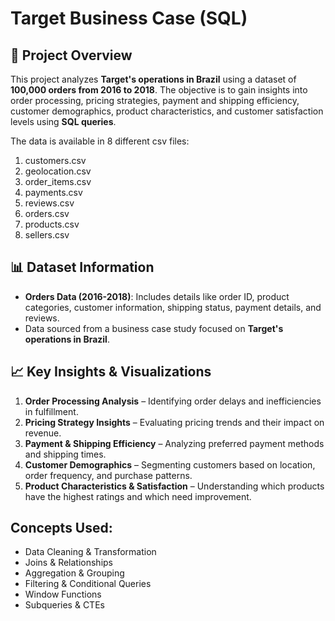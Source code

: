 
# Target Business Case (SQL)

## 📌 Project Overview

This project analyzes **Target's operations in Brazil** using a dataset of **100,000 orders from 2016 to 2018**. The objective is to gain insights into order processing, pricing strategies, payment and shipping efficiency, customer demographics, product characteristics, and customer satisfaction levels using **SQL queries**.

The data is available in 8 different csv files:
1. customers.csv
2. geolocation.csv
3. order_items.csv
4. payments.csv
5. reviews.csv
6. orders.csv
7. products.csv
8. sellers.csv
   
## 📊 Dataset Information
- **Orders Data (2016-2018)**: Includes details like order ID, product categories, customer information, shipping status, payment details, and reviews.
- Data sourced from a business case study focused on **Target's operations in Brazil**.

## 📈 Key Insights & Visualizations

1. **Order Processing Analysis** – Identifying order delays and inefficiencies in fulfillment.
2. **Pricing Strategy Insights** – Evaluating pricing trends and their impact on revenue.
3. **Payment & Shipping Efficiency** – Analyzing preferred payment methods and shipping times.
4. **Customer Demographics** – Segmenting customers based on location, order frequency, and purchase patterns.
5. **Product Characteristics & Satisfaction** – Understanding which products have the highest ratings and which need improvement.

## Concepts Used:
- Data Cleaning & Transformation
- Joins & Relationships
- Aggregation & Grouping
- Filtering & Conditional Queries
- Window Functions
- Subqueries & CTEs







